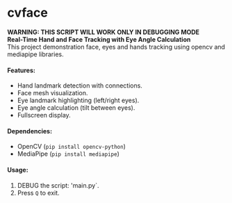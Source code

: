 # cvface
**WARNING: THIS SCRIPT WILL WORK ONLY IN DEBUGGING MODE**  
**Real-Time Hand and Face Tracking with Eye Angle Calculation**  
This project demonstration face, eyes and hands tracking using opencv and mediapipe libraries. 

#### Features:
- Hand landmark detection with connections.
- Face mesh visualization.
- Eye landmark highlighting (left/right eyes).
- Eye angle calculation (tilt between eyes).
- Fullscreen display.

#### Dependencies:
- OpenCV (`pip install opencv-python`)
- MediaPipe (`pip install mediapipe`)

#### Usage:
1. DEBUG the script: 'main.py`.
2. Press `Q` to exit.
